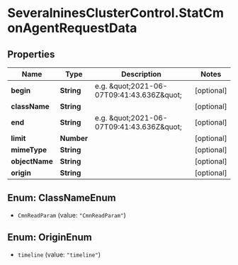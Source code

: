 # SeveralninesClusterControl.StatCmonAgentRequestData

## Properties

Name | Type | Description | Notes
------------ | ------------- | ------------- | -------------
**begin** | **String** | e.g. \&quot;2021-06-07T09:41:43.636Z\&quot; | [optional] 
**className** | **String** |  | [optional] 
**end** | **String** | e.g. \&quot;2021-06-07T09:41:43.636Z\&quot; | [optional] 
**limit** | **Number** |  | [optional] 
**mimeType** | **String** |  | [optional] 
**objectName** | **String** |  | [optional] 
**origin** | **String** |  | [optional] 



## Enum: ClassNameEnum


* `CmnReadParam` (value: `"CmnReadParam"`)





## Enum: OriginEnum


* `timeline` (value: `"timeline"`)





